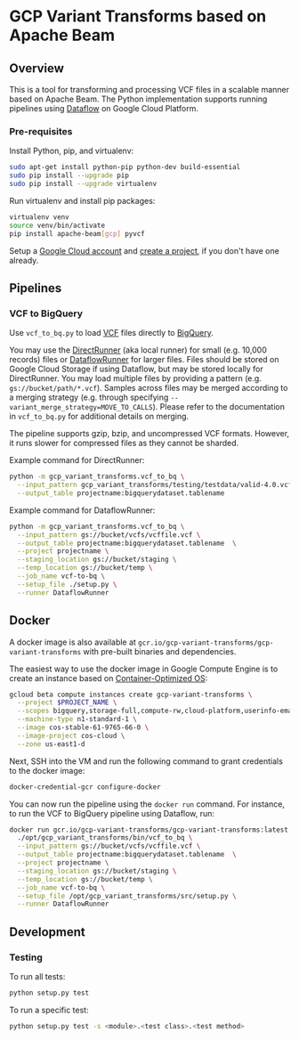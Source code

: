# GCP Variant Transforms based on Apache Beam

## Overview

This is a tool for transforming and processing VCF files in a scalable manner
based on Apache Beam. The Python implementation supports running pipelines
using [Dataflow](https://cloud.google.com/dataflow/) on Google Cloud Platform.

### Pre-requisites

Install Python, pip, and virtualenv:

```bash
sudo apt-get install python-pip python-dev build-essential
sudo pip install --upgrade pip
sudo pip install --upgrade virtualenv
```

Run virtualenv and install pip packages:

```bash
virtualenv venv
source venv/bin/activate
pip install apache-beam[gcp] pyvcf
```

Setup a [Google Cloud account](https://cloud.google.com/) and
[create a project](https://cloud.google.com/resource-manager/docs/creating-managing-projects),
if you don't have one already.

## Pipelines

### VCF to BigQuery

Use `vcf_to_bq.py` to load
[VCF](https://samtools.github.io/hts-specs/VCFv4.3.pdf) files
directly to [BigQuery](https://cloud.google.com/bigquery/).

You may use the
[DirectRunner](https://beam.apache.org/documentation/runners/direct/)
(aka local runner) for small (e.g. 10,000 records) files or
[DataflowRunner](https://beam.apache.org/documentation/runners/dataflow/)
for larger files. Files should be stored on Google Cloud Storage if using
Dataflow, but may be stored locally for DirectRunner. You may load multiple
files by providing a pattern (e.g. `gs://bucket/path/*.vcf`).
Samples across files may be merged according to a merging strategy (e.g.
through specifying `--variant_merge_strategy=MOVE_TO_CALLS`). Please refer to
the documentation in `vcf_to_bq.py` for additional details on merging.

The pipeline supports gzip, bzip, and uncompressed VCF formats. However,
it runs slower for compressed files as they cannot be sharded.

Example command for DirectRunner:

```bash
python -m gcp_variant_transforms.vcf_to_bq \
  --input_pattern gcp_variant_transforms/testing/testdata/valid-4.0.vcf \
  --output_table projectname:bigquerydataset.tablename
```

Example command for DataflowRunner:

```bash
python -m gcp_variant_transforms.vcf_to_bq \
  --input_pattern gs://bucket/vcfs/vcffile.vcf \
  --output_table projectname:bigquerydataset.tablename  \
  --project projectname \
  --staging_location gs://bucket/staging \
  --temp_location gs://bucket/temp \
  --job_name vcf-to-bq \
  --setup_file ./setup.py \
  --runner DataflowRunner
```

## Docker

A docker image is also available at
`gcr.io/gcp-variant-transforms/gcp-variant-transforms` with pre-built binaries
and dependencies.

The easiest way to use the docker image in Google Compute Engine is to
create an instance based on
[Container-Optimized OS](https://cloud.google.com/container-optimized-os/docs/):

```bash
gcloud beta compute instances create gcp-variant-transforms \
  --project $PROJECT_NAME \
  --scopes bigquery,storage-full,compute-rw,cloud-platform,userinfo-email \
  --machine-type n1-standard-1 \
  --image cos-stable-61-9765-66-0 \
  --image-project cos-cloud \
  --zone us-east1-d
```

Next, SSH into the VM and run the following command to grant credentials
to the docker image:

```bash
docker-credential-gcr configure-docker
```

You can now run the pipeline using the `docker run` command. For instance,
to run the VCF to BigQuery pipeline using Dataflow, run:

```bash
docker run gcr.io/gcp-variant-transforms/gcp-variant-transforms:latest \
  ./opt/gcp_variant_transforms/bin/vcf_to_bq \
  --input_pattern gs://bucket/vcfs/vcffile.vcf \
  --output_table projectname:bigquerydataset.tablename  \
  --project projectname \
  --staging_location gs://bucket/staging \
  --temp_location gs://bucket/temp \
  --job_name vcf-to-bq \
  --setup_file /opt/gcp_variant_transforms/src/setup.py \
  --runner DataflowRunner
```

## Development

### Testing

To run all tests:

```bash
python setup.py test
```

To run a specific test:

```bash
python setup.py test -s <module>.<test class>.<test method>
```

